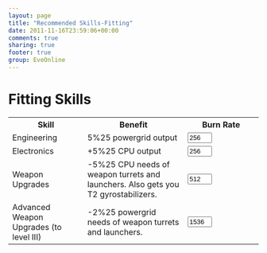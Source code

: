 ```yaml
---
layout: page
title: "Recommended Skills-Fitting"
date: 2011-11-16T23:59:06+00:00
comments: true
sharing: true
footer: true
group: EveOnline
---
```


Fitting Skills
==============

<a name='fit'></a>
<table class='table'><tr>
<th width=30%>Skill</th>
<th width=40%>Benefit</th>
<th colspan=2>Burn Rate</th></tr>
<tr>
<td>Engineering</td>
<td>5%25 powergrid output</td>
<td><input type='text' name='IM' value='256' id='IM' class='col-md-2' size='3' /></td></tr>
<tr>
<td>Electronics</td>
<td>+5%25 CPU output</td>
<td><input type='text' name='IM' value='256' id='IM' class='col-md-2' size='3' /></td></tr>
<tr>
<td>Weapon Upgrades</td>
<td> -5%25 CPU needs of weapon turrets and launchers. Also gets you T2 gyrostabilizers.</td>
<td><input type='text' name='IM' value='512' id='IM' class='col-md-2' size='3' /></td></tr>
<tr>
<td>Advanced Weapon Upgrades (to level III)</td>
<td> -2%25 powergrid needs of weapon turrets and launchers.</td>
<td><input type='text' name='IM' value='1536' id='IM' class='col-md-2' size='3' /></td></tr></table>
